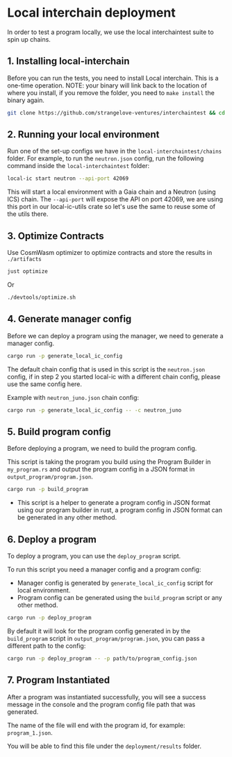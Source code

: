# Local interchain deployment

In order to test a program locally, we use the local interchaintest suite to spin up chains.

## 1. Installing local-interchain

Before you can run the tests, you need to install Local interchain. This is a one-time operation. NOTE: your binary will link back to the location of where you install, if you remove the folder, you need to `make install` the binary again.

```bash
git clone https://github.com/strangelove-ventures/interchaintest && cd interchaintest/local-interchain && make install
```

## 2. Running your local environment

Run one of the set-up configs we have in the `local-interchaintest/chains` folder. For example, to run the `neutron.json` config, run the following command inside the `local-interchaintest` folder:

```bash
local-ic start neutron --api-port 42069
```

This will start a local environment with a Gaia chain and a Neutron (using ICS) chain. The `--api-port` will expose the API on port 42069, we are using this port in our local-ic-utils crate so let's use the same to reuse some of the utils there.

## 3. Optimize Contracts

Use CosmWasm optimizer to optimize contracts and store the results in `./artifacts`

```bash
just optimize
```

Or

```bash
./devtools/optimize.sh
```

## 4. Generate manager config

Before we can deploy a program using the manager, we need to generate a manager config.

```bash
cargo run -p generate_local_ic_config
```

The default chain config that is used in this script is the `neutron.json` config, if in step 2 you started local-ic with a different chain config, please use the same config here.

Example with `neutron_juno.json` chain config:

```bash
cargo run -p generate_local_ic_config -- -c neutron_juno
```

## 5. Build program config

Before deploying a program, we need to build the program config.

This script is taking the program you build using the Program Builder in `my_program.rs` and output the program config in a JSON format in `output_program/program.json`.

```bash
cargo run -p build_program
```

* This script is a helper to generate a program config in JSON format using our program builder in rust, a program config in JSON format can be generated in any other method.

## 6. Deploy a program

To deploy a program, you can use the `deploy_program` script.

To run this script you need a manager config and a program config:

- Manager config is generated by `generate_local_ic_config` script for local environment.
- Program config can be generated using the `build_program` script or any other method.

```bash
cargo run -p deploy_program
```

By default it will look for the program config generated in by the `build_program` script in `output_program/program.json`, you can pass a different path to the config:

```bash
cargo run -p deploy_program -- -p path/to/program_config.json
```

## 7. Program Instantiated

After a program was instantiated successfully, you will see a success message in the console and the program config file path that was generated.

The name of the file will end with the program id, for example: `program_1.json`.

You will be able to find this file under the `deployment/results` folder.